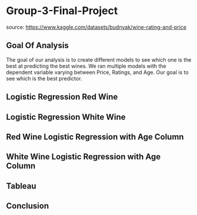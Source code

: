 # Group-3-Final-Project
source: https://www.kaggle.com/datasets/budnyak/wine-rating-and-price

## Goal Of Analysis 
The goal of our analysis is to create different models to see which one is the best at predicting the best wines. We ran multiple models with the dependent variable varying between Price, Ratings, and Age. Our goal is to see which is the best predictor.

## Logistic Regression Red Wine


## Logistic Regression White Wine


## Red Wine Logistic Regression with Age Column


## White Wine Logistic Regression with Age Column


## Tableau


## Conclusion 


